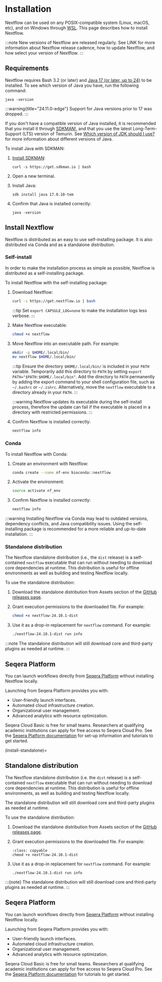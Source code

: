 # Installation

Nextflow can be used on any POSIX-compatible system (Linux, macOS, etc), and on Windows through [WSL](https://en.wikipedia.org/wiki/Windows_Subsystem_for_Linux). This page describes how to install Nextflow.

:::note
New versions of Nextflow are released regularly. See LINK for more information about Nextflow release cadence, how to update Nextflow, and how select your version of Nextflow.
:::

## Requirements

Nextflow requires Bash 3.2 (or later) and [Java 17 (or later, up to 24)](http://www.oracle.com/technetwork/java/javase/downloads/index.html) to be installed. To see which version of Java you have, run the following command:

```
java -version
```

:::warning{title="24.11.0-edge"}
Support for Java versions prior to 17 was dropped.
:::

If you don't have a compatible version of Java installed, it is recommended that you install it through [SDKMAN!](https://sdkman.io/), and that you use the latest Long-Term-Support (LTS) version of Temurin. See [Which version of JDK should I use?](https://whichjdk.com/) for more information about different versions of Java.

To install Java with SDKMAN:

1. [Install SDKMAN](https://sdkman.io/install):

    ```
    curl -s https://get.sdkman.io | bash
    ```

2. Open a new terminal.

3. Install Java:

    ```
    sdk install java 17.0.10-tem
    ```

4. Confirm that Java is installed correctly:

    ```
    java -version
    ```

## Install Nextflow

Nextflow is distributed as an easy to use self-installing package. It is also distributed via Conda and as a standalone distribution.

### Self-install

In order to make the installation process as simple as possible, Nextflow is distributed as a self-installing package.

To install Nextflow with the self-installing package:

1. Download Nextflow:

    ```bash
    curl -s https://get.nextflow.io | bash
    ```

    :::tip
    Set `export CAPSULE_LOG=none` to make the installation logs less verbose.
    :::

2. Make Nextflow executable:

    ```bash
    chmod +x nextflow
    ```

3. Move Nextflow into an executable path. For example:

    ```bash
    mkdir -p $HOME/.local/bin/
    mv nextflow $HOME/.local/bin/
    ```

    :::tip
    Ensure the directory `$HOME/.local/bin/` is included in your `PATH` variable. Temporarily add this directory to `PATH` by setting `export PATH="$PATH:$HOME/.local/bin"`. Add the directory to `PATH` permanently by adding the export command to your shell configuration file, such as `~/.bashrc` or `~/.zshrc`. Alternatively, move the `nextflow` executable to a directory already in your `PATH`.
    :::

    :::warning
    Nextflow updates its executable during the self-install process, therefore the update can fail if the executable is placed in a directory with restricted permissions.
    :::

4. Confirm Nextflow is installed correctly:

    ```bash
    nextflow info
    ```

### Conda

To install Nextflow with Conda:

1. Create an environment with Nextflow:

    ```bash
    conda create --name nf-env bioconda::nextflow
    ```

2. Activate the environment:

    ```bash
    source activate nf_env
    ```

3. Confirm Nextflow is installed correctly:

    ```bash
    nextflow info
    ```

:::warning
Installing Nextflow via Conda may lead to outdated versions, dependency conflicts, and Java compatibility issues. Using the self-installing package is recommended for a more reliable and up-to-date installation.
:::

### Standalone distribution

The Nextflow standalone distribution (i.e., the `dist` release) is a self-contained `nextflow` executable that can run without needing to download core dependencies at runtime. This distribution is useful for offline environments as well as building and testing Nextflow locally.

To use the standalone distribution:

1. Download the standalone distribution from Assets section of the [GitHub releases page](https://github.com/nextflow-io/nextflow/releases).

2. Grant execution permissions to the downloaded file. For example:

    ```bash
    chmod +x nextflow-24.10.1-dist
    ```

3. Use it as a drop-in replacement for `nextflow` command. For example:

    ```bash
    ./nextflow-24.10.1-dist run info
    ```

:::note
The standalone distribution will still download core and third-party plugins as needed at runtime.
:::

## Seqera Platform

You can launch workflows directly from [Seqera Platform](https://seqera.io/platform/) without installing Nextflow locally.

Launching from Seqera Platform provides you with:

- User-friendly launch interfaces.
- Automated cloud infrastructure creation.
- Organizational user management.
- Advanced analytics with resource optimization.

Seqera Cloud Basic is free for small teams. Researchers at qualifying academic institutions can apply for free access to Seqera Cloud Pro.
See the [Seqera Platform documentation](https://docs.seqera.io/platform) for set-up information and tutorials to get started.

(install-standalone)=

## Standalone distribution

The Nextflow standalone distribution (i.e. the `dist` release) is a self-contained `nextflow` executable that can run without needing to download core dependencies at runtime. This distribution is useful for offline environments, as well as building and testing Nextflow locally.

The standalone distribution will still download core and third-party plugins as needed at runtime.

To use the standalone distribution:

1. Download the standalone distribution from Assets section of the [GitHub releases page](https://github.com/nextflow-io/nextflow/releases).

2. Grant execution permissions to the downloaded file. For example:

    ```{code-block} bash
    :class: copyable
    chmod +x nextflow-24.10.1-dist
    ```

3. Use it as a drop-in replacement for `nextflow` command. For example:

    ```
    ./nextflow-24.10.1-dist run info
    ```

:::{note}
The standalone distribution will still download core and third-party plugins as needed at runtime.
:::

## Seqera Platform

You can launch workflows directly from [Seqera Platform](https://seqera.io/platform/) without installing Nextflow locally.

Launching from Seqera Platform provides you with:

- User-friendly launch interfaces.
- Automated cloud infrastructure creation.
- Organizational user management.
- Advanced analytics with resource optimization.

Seqera Cloud Basic is free for small teams. Researchers at qualifying academic institutions can apply for free access to Seqera Cloud Pro.
See the [Seqera Platform documentation](https://docs.seqera.io/platform) for tutorials to get started.
